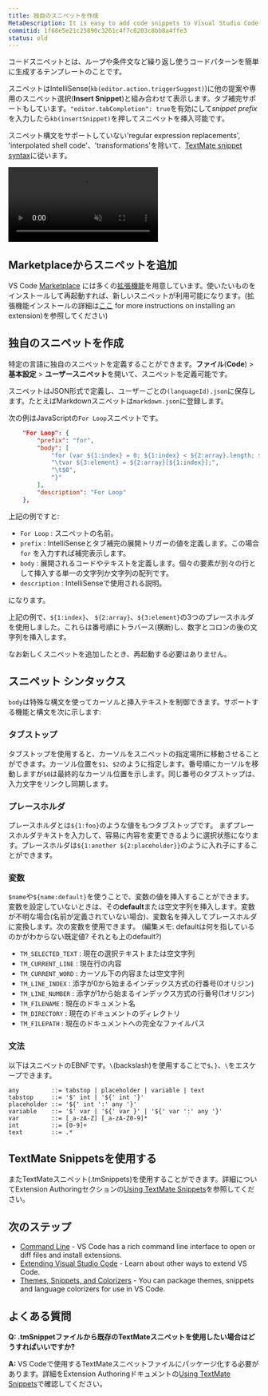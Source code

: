 ```yaml
---
title: 独自のスニペットを作成
MetaDescription: It is easy to add code snippets to Visual Studio Code both for your own use or to share with others on the public Extension Marketplace. TextMate .tmSnippets files are supported.
commitid: 1f68e5e21c25890c3261c4f7c6203c8bb8a4ffe3
status: old
---
```


コードスニペットとは、ループや条件文など繰り返し使うコードパターンを簡単に生成するテンプレートのことです。

スニペットはIntelliSense(`kb(editor.action.triggerSuggest)`)に他の提案や専用のスニペット選択(**Insert Snippet**)と組み合わせて表示します。タブ補完サポートもしています。`"editor.tabCompletion": true`を有効にして*snippet prefix*を入力したら`kb(insertSnippet)`を押してスニペットを挿入可能です。

スニペット構文をサポートしていない'regular expression replacements', 'interpolated shell code'、'transformations'を除いて、[TextMate snippet syntax](https://manual.macromates.com/en/snippets)に従います。

<video id="snippets-showcase" src="https://az754404.vo.msecnd.net/public/snippets_showcase.mp4" placeholder="/images/userdefinedsnippets_snippets_placeholder.png" autoplay loop controls muted>
    Sorry you're browser doesn't support HTML 5 video.
</video>

## Marketplaceからスニペットを追加

VS Code [Marketplace](https://marketplace.visualstudio.com/vscode) には多くの[拡張機能](/docs/userguide/extension-gallery.md)を用意しています。使いたいものをインストールして再起動すれば、新しいスニペットが利用可能になります。(拡張機能インストールの詳細は[ここ](/docs/userguide/extension-gallery.md#browse-and-install-extensions) for more instructions on installing an extension)を参照してください)

## 独自のスニペットを作成

特定の言語に独自のスニペットを定義することができます。**ファイル**(**Code**) > **基本設定** > **ユーザースニペット**を開いて、スニペットを定義可能です。

スニペットはJSON形式で定義し、ユーザーごとの`(languageId).json`に保存します。たとえばMarkdownスニペットは`markdown.json`に登録します。

次の例はJavaScriptの`For Loop`スニペットです。

```json
    "For Loop": {
        "prefix": "for",
        "body": [
            "for (var ${1:index} = 0; ${1:index} < ${2:array}.length; ${1:index}++) {",
            "\tvar ${3:element} = ${2:array}[${1:index}];",
            "\t$0",
            "}"
        ],
        "description": "For Loop"
    },
```

上記の例ですと:

* `For Loop` : スニペットの名前。
* `prefix` : IntelliSenseとタブ補完の展開トリガーの値を定義します。この場合 `for` を入力すれば補完表示します。
* `body` : 展開されるコードやテキストを定義します。個々の要素が別々の行として挿入する単一の文字列か文字列の配列です。
* `description` : IntelliSenseで使用される説明。

になります。

上記の例で、`${1:index}`、 `${2:array}`、`${3:element}`の3つのプレースホルダを使用しました。これらは番号順にトラバース(横断)し、数字とコロンの後の文字列を挿入します。

なお新しくスニペットを追加したとき、再起動する必要はありません。

## スニペット シンタックス

`body`は特殊な構文を使ってカーソルと挿入テキストを制御できます。サポートする機能と構文を次に示します:

### タブストップ

タブストップを使用すると、カーソルをスニペットの指定場所に移動させることができます。カーソル位置を`$1`、`$2`のように指定します。番号順にカーソルを移動しますが`$0`は最終的なカーソル位置を示します。同じ番号のタブストップは、入力文字をリンクし同期します。

### プレースホルダ

プレースホルダとは`${1:foo}`のような値をもつタブストップです。 まずプレースホルダテキストを入力して、容易に内容を変更できるように選択状態になります。プレースホルダは`${1:another ${2:placeholder}}`のように入れ子にすることができます。

### 変数

`$name`や`${name:default}`を使うことで、変数の値を挿入することができます。変数を設定していないときは、その**default**または空文字列を挿入します。変数が不明な場合(名前が定義されていない場合)、変数名を挿入してプレースホルダに変換します。次の変数を使用できます。
(編集メモ: defaultは何を指しているのかがわからない既定値? それとも上のdefault?)

* `TM_SELECTED_TEXT` : 現在の選択テキストまたは空文字列
* `TM_CURRENT_LINE` : 現在行の内容
* `TM_CURRENT_WORD` : カーソル下の内容または空文字列
* `TM_LINE_INDEX` : 添字が0から始まるインデックス方式の行番号(0オリジン)
* `TM_LINE_NUMBER` : 添字が1から始まるインデックス方式の行番号(1オリジン)
* `TM_FILENAME` : 現在のドキュメント名
* `TM_DIRECTORY` : 現在のドキュメントのディレクトリ
* `TM_FILEPATH` : 現在のドキュメントへの完全なファイルパス


### 文法

以下はスニペットのEBNFです。`\`(backslash)を使用することで`$`、`}`、`\`をエスケープできます。

```
any         ::= tabstop | placeholder | variable | text
tabstop     ::= '$' int | '${' int '}'
placeholder ::= '${' int ':' any '}'
variable    ::= '$' var | '${' var }' | '${' var ':' any '}'
var         ::= [_a-zA-Z] [_a-zA-Z0-9]*
int         ::= [0-9]+
text        ::= .*
```

## TextMate Snippetsを使用する

またTextMateスニペット(.tmSnippets)を使用することができます。詳細についてExtension Authoringセクションの[Using TextMate Snippets](/docs/extensions/themes-snippets-colorizers.md#using-textmate-snippets)を参照してください。

## 次のステップ

* [Command Line](/docs/userguide/command-line.md) - VS Code has a rich command line interface to open or diff files and install extensions.
* [Extending Visual Studio Code](/docs/extensions/overview.md) - Learn about other ways to extend VS Code.
* [Themes, Snippets, and Colorizers](/docs/extensions/themes-snippets-colorizers.md) - You can package themes, snippets and language colorizers for use in VS Code.

## よくある質問

**Q: .tmSnippetファイルから既存のTextMateスニペットを使用したい場合はどうすればいいですか?**

**A:** VS Codeで使用するTextMateスニペットファイルにパッケージ化する必要があります。詳細をExtension Authoringドキュメントの[Using TextMate Snippets](/docs/extensions/themes-snippets-colorizers.md#using-textmate-snippets)で確認してください。
